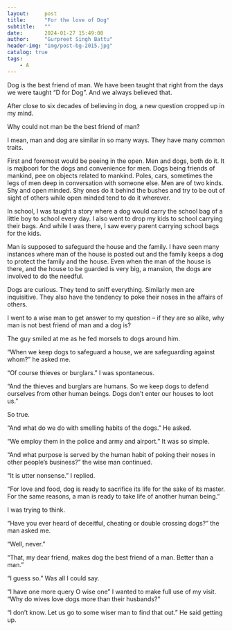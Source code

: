 ```yaml
---
layout:     post
title:      "For the love of Dog"
subtitle:   ""
date:       2024-01-27 15:49:00
author:     "Gurpreet Singh Battu"
header-img: "img/post-bg-2015.jpg"
catalog: true
tags:
    - A
---
```


Dog is the best friend of man. We have been taught that right from the days we were taught “D for Dog”. And we always believed that.

After close to six decades of believing in dog, a new question cropped up in my mind.

Why could not man be the best friend of man?

I mean, man and dog are similar in so many ways. They have many common traits.

First and foremost would be peeing in the open. Men and dogs, both do it. It is majboori for the dogs and convenience for men. Dogs being friends of mankind, pee on objects related to mankind. Poles, cars, sometimes the legs of men deep in conversation with someone else. Men are of two kinds. Shy and open minded. Shy ones do it behind the bushes and try to be out of sight of others while open minded tend to do it wherever.

In school, I was taught a story where a dog would carry the school bag of a little boy to school every day. I also went to drop my kids to school carrying their bags. And while I was there, I saw every parent carrying school bags for the kids.

Man is supposed to safeguard the house and the family. I have seen many instances where man of the house is posted out and the family keeps a dog to protect the family and the house. Even when the man of the house is there, and the house to be guarded is very big, a mansion, the dogs are involved to do the needful.

Dogs are curious. They tend to sniff everything. Similarly men are inquisitive. They also have the tendency to poke their noses in the affairs of others.

I went to a wise man to get answer to my question – if they are so alike, why man is not best friend of man and a dog is?

The guy smiled at me as he fed morsels to dogs around him.

“When we keep dogs to safeguard a house, we are safeguarding against whom?” he asked me.

“Of course thieves or burglars.” I was spontaneous.

“And the thieves and burglars are humans. So we keep dogs to defend ourselves from other human beings. Dogs don’t enter our houses to loot us.”

So true.

“And what do we do with smelling habits of the dogs.” He asked.

“We employ them in the police and army and airport.” It was so simple.

“And what purpose is served by the human habit of poking their noses in other people’s business?” the wise man continued.

“It is utter nonsense.” I replied.

“For love and food, dog is ready to sacrifice its life for the sake of its master. For the same reasons, a man is ready to take life of another human being.”

I was trying to think.

“Have you ever heard of deceitful, cheating or double crossing dogs?” the man asked me.

“Well, never.”

“That, my dear friend, makes dog the best friend of a man. Better than a man.”

“I guess so.” Was all I could say.

“I have one more query O wise one” I wanted to make full use of my visit. “Why do wives love dogs more than their husbands?”

“I don’t know. Let us go to some wiser man to find that out.” He said getting up.
